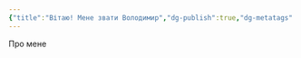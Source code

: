 ```yaml
---
{"title":"Вітаю! Мене звати Володимир","dg-publish":true,"dg-metatags":null,"dg-home":null,"permalink":"/vitayu-mene-zvati-volodimir/","dgPassFrontmatter":true,"noteIcon":""}
---
```


Про мене